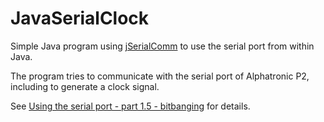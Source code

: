 # JavaSerialClock

Simple Java program using [jSerialComm](https://fazecast.github.io/jSerialComm/) to use the serial
port from within Java.

The program tries to communicate with the serial port of Alphatronic P2, including to generate a clock
signal.

See [Using the serial port - part 1.5 - bitbanging](https://adangel.org/2024/01/28/serial-8251A-part-1.5/)
for details.
